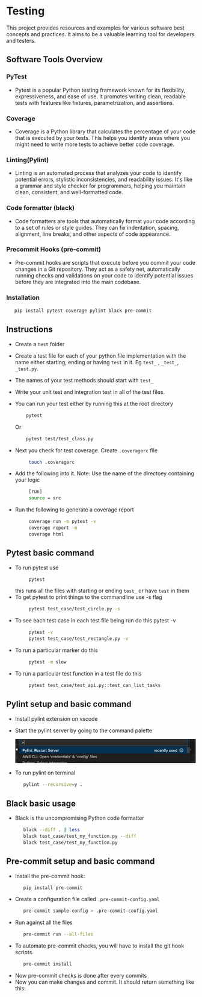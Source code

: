 # Testing
This project provides resources and examples for various software best concepts and practices. It aims to be a valuable learning tool for developers and testers.

## Software Tools Overview

### PyTest

- Pytest is a popular Python testing framework known for its flexibility, expressiveness, and ease of use. It promotes writing clean, readable tests with features like fixtures, parametrization, and assertions.

### Coverage

- Coverage is a Python library that calculates the percentage of your code that is executed by your tests. This helps you identify areas where you might need to write more tests to achieve better code coverage.

### Linting(Pylint)

- Linting is an automated process that analyzes your code to identify potential errors, stylistic inconsistencies, and readability issues. It's like a grammar and style checker for programmers, helping you maintain clean, consistent, and well-formatted code.

### Code formatter (black)
- Code formatters are tools that automatically format your code according to a set of rules or style guides. They can fix indentation, spacing, alignment, line breaks, and other aspects of code appearance.

### Precommit Hooks (pre-commit)
- Pre-commit hooks are scripts that execute before you commit your code changes in a Git repository. They act as a safety net, automatically running checks and validations on your code to identify potential issues before they are integrated into the main codebase.

### Installation
 ```bash
    pip install pytest coverage pylint black pre-commit
 ```

## Instructions
- Create a `test` folder
- Create a test file for each of your python file implementation with the name either starting, ending or having `test` in it. Eg `test_` , `_test_`, `_test.py`.
- The names of your test methods should start with `test_`
- Write your unit test and integration test in all of the test files.
- You can run your test either by running this at the root directory
    ```bash
        pytest
    ```

    Or

    ```bash
        pytest test/test_class.py
    ```
- Next you check for test coverage. Create `.coveragerc` file
   ```bash
        touch .coveragerc
   ```
- Add the following into it. Note: Use the name of the directoey containing your logic
   ```bash
        [run]
        source = src
   ```
- Run the following to generate a coverage report
   ```bash
        coverage run -m pytest -v
        coverage report -m
        coverage html
   ```

## Pytest basic command
- To run pytest use
   ```bash
        pytest
   ```
   this runs all the files with starting or ending `test_` or have `test` in them
- To get pytest to print things to the commandline use -s flag
   ```bash
        pytest test_case/test_circle.py -s
   ```
-  To see each test case in each test file being run do this pytest -v
   ```bash
        pytest -v
        pytest test_case/test_rectangle.py -v
   ```
- To run a particular marker do this
   ```bash
        pytest -m slow
   ```
- To run a particular test function in a test file do this
   ```bash
        pytest test_case/test_api.py::test_can_list_tasks
   ```


## Pylint setup and basic command
- Install pylint extension on vscode
- Start the pylint server by going to the command palette

  ![pylint](./docs/pylint.png)

- To run pylint on terminal
   ```bash
      pylint --recursive=y .
   ```

## Black basic usage
- Black is the uncompromising Python code formatter
   ```bash
      black --diff . | less
      black test_case/test_my_function.py --diff
      black test_case/test_my_function.py
   ```

## Pre-commit setup and basic command
- Install the pre-commit hook:
   ```bash
      pip install pre-commit
   ```
- Create a configuration file called `.pre-commit-config.yaml`
   ```bash
      pre-commit sample-config > .pre-commit-config.yaml
   ```
-  Run against all the files
   ```bash
      pre-commit run --all-files
   ```
- To automate pre-commit checks, you will have to install the git hook scripts.
   ```bash
      pre-commit install
   ```
- Now pre-commit checks is done after every commits
- Now you can make changes and commit. It should return something like this:
